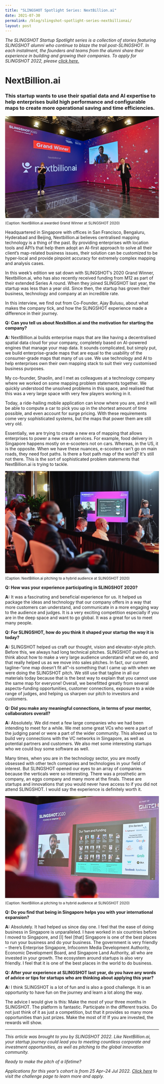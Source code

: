 ```yaml
---
title: "SLINGSHOT Spotlight Series: NextBillion.ai"
date: 2021-07-30
permalink: /blog/slingshot-spotlight-series-nextbillionai/
layout: post
---
```

*The SLINGSHOT Startup Spotlight series is a collection of stories featuring SLINGSHOT alumni who continue to blaze the trail post-SLINGSHOT. In each instalment, the founders and teams from the alumni share their experience in building and growing their companies. To apply for SLINGSHOT 2022, please [click here.](https://slingshot.agorize.com/2022-edition?t=SChLjY1dWUEJ5fLsq5wh9g&utm_source=switch&utm_medium=external&utm_campaign=slingshot2022)*
# NextBillion.ai
### This startup wants to use their spatial data and AI expertise to help enterprises build high performance and configurable maps to create more operational saving and time efficiencies. 

![Alt text for image on Isomer site](/images/Article_SLINGSHOT_Spotlight_NextBillion_002.jpeg)
<sub>(Caption: NextBillion.ai awarded Grand Winner at SLINGSHOT 2020)</sub>

Headquartered in Singapore with offices in San Francisco, Bengaluru, Hyderabad and Beijing, Nextbillion.ai believes centralised mapping technology is a thing of the past. By providing enterprises with location tools and API’s that help them adopt an AI-first approach to solve all their client’s map-related business issues, their solution can be customized to be hyper-local and provide pinpoint accuracy for extremely complex mapping and analysis cases.

In this week’s edition we sat down with SLINGSHOT’s 2020 Grand Winner, Nextbillion.ai, who has also recently received funding from M12 as part of their extended Series A round. When they joined SLINGSHOT last year, the startup was less than a year old. Since then, the startup has grown their business, technology and company at an incredible rate. 

In this interview, we find out from Co-Founder, Ajay Bulusu, about what makes the company tick, and how the SLINGSHOT experience made a difference in their journey. 

**Q:  Can you tell us about Nexbillion.ai and the motivation for starting the company?**

**A:** NextBillion.ai builds enterprise maps that are like having a decentralised spatial data cloud for your company, completely based on AI-powered engines that manage your map data. It sounds complicated, but simply put, we build enterprise-grade maps that are equal to the usability of the consumer-grade maps that many of us use. We use technology and AI to help enterprises own their own mapping stack to suit their very customised business purposes.

My co-founder, Shaolin, and I met as colleagues at a technology company where we worked on some mapping problem statements together. We quickly understood the unsolved problems in this space, and realised that this was a very large space with very few players working in it.

Today, a ride-hailing mobile application can know where you are, and it will be able to compute a car to pick you up in the shortest amount of time possible, and even account for surge pricing. With these requirements come very sophisticated systems, but the maps that power them are still very old. 

Essentially, we are trying to create a new era of mapping that allows enterprises to power a new era of services. For example, food delivery in Singapore happens mostly on e-scooters not on cars. Whereas, in the US, it is the opposite. When we have these nuances, e-scooters can't go on main roads, they need foot paths. Is there a foot path map of the world? It's still not there. This is the sort of sophisticated problem statements that NextBillion.ai is trying to tackle.

![Alt text for image on Isomer site](/images/Article_SLINGSHOT_Spotlight_NextBillion_009.jpeg)
<sub>(Caption: NextBillion.ai pitching to a hybrid audience at SLINGSHOT 2020)</sub>

**Q: How was your experience participating in SLINGSHOT 2020?**

**A:** It was a fascinating and beneficial experience for us. It helped us package the ideas and technology that our company offers in a way that more customers can understand, and communicate in a more engaging way to the audience and judges. It is a very exciting competition especially if you are in the deep space and want to go global. It was a great for us to meet many people. 

**Q: For SLINGSHOT, how do you think it shaped your startup the way it is today?**

**A:** SLINGSHOT helped us craft our thought, vision and elevator-style pitch. Before this, we always had long technical pitches. SLINGSHOT pushed us to think about how to make a very large audience understand what we do, and that really helped us as we move into sales pitches. In fact, our current tagline–“one map doesn’t fit all”–is something that I came up with when we were doing the SLINGSHOT pitch. We still use that tagline in all our materials today because that is the best way to explain that you cannot use the same map for everyone! Overall, we benefitted greatly from several aspects–funding opportunities, customer connections, exposure to a wide range of judges, and helping us sharpen our pitch to investors and customers. 

**Q: Did you make any meaningful connections, in terms of your mentor, collaborators overall?**

**A:** Absolutely. We did meet a few large companies who we had been intending to meet for a while. We met some great VCs who were a part of the judging panel or were a part of the wider community. This allowed us to build very connections with the VC networks in Singapore, as well as potential partners and customers. We also met some interesting startups who we could buy some software as well. 

Many times, when you are in the technology sector, you are mostly obsessed with other tech companies and technologies in your field of interest. But SLINGSHOT opened our eyes to an array of companies because the verticals were so interesting. There was a prosthetic arm company, an eggs company and many more at the finals. These are startups and innovations that you would never have access to if you did not attend SLINGSHOT. I would say the experience is definitely worth it. 

![Alt text for image on Isomer site](/images/Article_SLINGSHOT_Spotlight_NextBillion_010.jpeg)
<sub>(Caption: NextBillion.ai pitching to a hybrid audience at SLINGSHOT 2020)</sub>

**Q: Do you find that being in Singapore helps you with your international expansion?**

**A:** Absolutely. It had helped us since day one. I feel that the ease of doing business in Singapore is unparalleled. I have worked in six countries before I moved to Singapore, and [I] feel [that] Singapore is one of the best places to run your business and do your business. The government is very friendly – there’s Enterprise Singapore, Infocomm Media Development Authority, Economic Development Board, and Singapore Land Authority, all who are invested in your growth. The ecosystem around startups is also very friendly. I feel that it is one of the best places in the world to do business. 

**Q: After your experience at SLINGSHOT last year, do you have any words of advice or tips for startups who are thinking about applying this year?**

**A:** I think SLINGSHOT is a lot of fun and is also a good challenge. It is an opportunity to have fun on the journey and learn a lot along the way. 

The advice I would give is this: Make the most of your three months in SLINGSHOT. The platform is fantastic. Participate in the different tracks. Do not just think of it as just a competition, but that it provides so many more opportunities than just prizes. Make the most of it! If you are invested, the rewards will show.

***

*This article was brought to you by SLINGSHOT 2022. Like NextBillion.ai, your startup journey could lead you to meeting countless corporate and investment opportunities, as well as pitching to the global innovation community.*

*Ready to make the pitch of a lifetime?*

*Applications for this year’s cohort is from 25 Apr–24 Jul 2022. [Click here](https://slingshot.agorize.com/2022-edition?t=SChLjY1dWUEJ5fLsq5wh9g&utm_source=switch&utm_medium=external&utm_campaign=slingshot2022) to visit the challenge page to learn more and apply.*